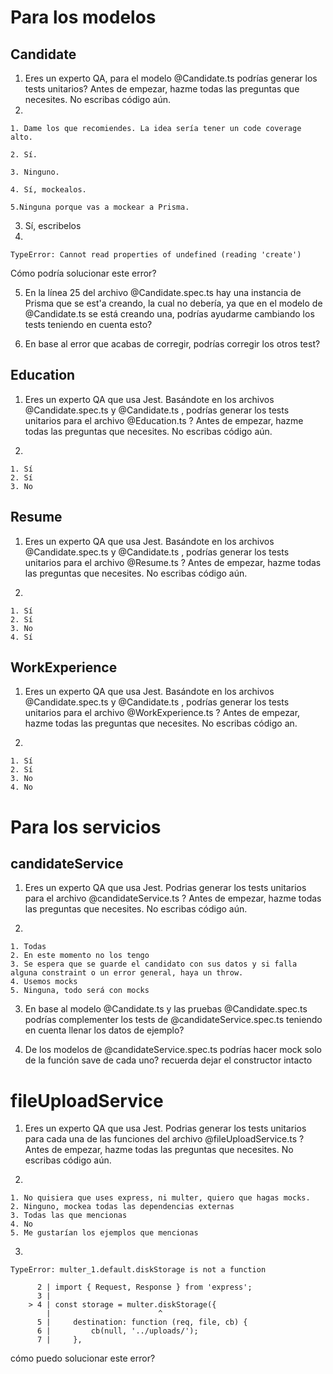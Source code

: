 # Para los modelos

## Candidate

1. Eres un experto QA, para el modelo @Candidate.ts podrías generar los tests unitarios? Antes de empezar, hazme todas las preguntas que necesites. No escribas código aún.
2.

```
1. Dame los que recomiendes. La idea sería tener un code coverage alto.

2. Sí.

3. Ninguno.

4. Sí, mockealos.

5.Ninguna porque vas a mockear a Prisma.
```

3. Sí, escribelos
4.

```
TypeError: Cannot read properties of undefined (reading 'create')
```

Cómo podría solucionar este error?

5. En la línea 25 del archivo @Candidate.spec.ts hay una instancia de Prisma que se est'a creando, la cual no debería, ya que en el modelo de @Candidate.ts se está creando una, podrías ayudarme cambiando los tests teniendo en cuenta esto?

6. En base al error que acabas de corregir, podrías corregir los otros test?

## Education

1. Eres un experto QA que usa Jest. Basándote en los archivos @Candidate.spec.ts y @Candidate.ts , podrías generar los tests unitarios para el archivo @Education.ts ? Antes de empezar, hazme todas las preguntas que necesites. No escribas código aún.

2.

```
1. Sí
2. Sí
3. No
```

## Resume

1. Eres un experto QA que usa Jest. Basándote en los archivos @Candidate.spec.ts y @Candidate.ts , podrías generar los tests unitarios para el archivo @Resume.ts ? Antes de empezar, hazme todas las preguntas que necesites. No escribas código aún.

2.

```
1. Sí
2. Sí
3. No
4. Sí
```

## WorkExperience

1. Eres un experto QA que usa Jest. Basándote en los archivos @Candidate.spec.ts y @Candidate.ts , podrías generar los tests unitarios para el archivo @WorkExperience.ts ? Antes de empezar, hazme todas las preguntas que necesites. No escribas código an.

2.

```
1. Sí
2. Sí
3. No
4. No
```

# Para los servicios

## candidateService

1. Eres un experto QA que usa Jest. Podrias generar los tests unitarios para el archivo @candidateService.ts ? Antes de empezar, hazme todas las preguntas que necesites. No escribas código aún.

2.

```
1. Todas
2. En este momento no los tengo
3. Se espera que se guarde el candidato con sus datos y si falla alguna constraint o un error general, haya un throw.
4. Usemos mocks
5. Ninguna, todo será con mocks
```

3. En base al modelo @Candidate.ts y las pruebas @Candidate.spec.ts podrías complementer los tests de @candidateService.spec.ts teniendo en cuenta llenar los datos de ejemplo?

4. De los modelos de @candidateService.spec.ts podrías hacer mock solo de la función save de cada uno? recuerda dejar el constructor intacto

# fileUploadService

1. Eres un experto QA que usa Jest. Podrias generar los tests unitarios para cada una de las funciones del archivo @fileUploadService.ts ? Antes de empezar, hazme todas las preguntas que necesites. No escribas código aún.

2.

```
1. No quisiera que uses express, ni multer, quiero que hagas mocks.
2. Ninguno, mockea todas las dependencias externas
3. Todas las que mencionas
4. No
5. Me gustarían los ejemplos que mencionas
```

3.

```
TypeError: multer_1.default.diskStorage is not a function

      2 | import { Request, Response } from 'express';
      3 |
    > 4 | const storage = multer.diskStorage({
        |                        ^
      5 |     destination: function (req, file, cb) {
      6 |         cb(null, '../uploads/');
      7 |     },
```

cómo puedo solucionar este error?
